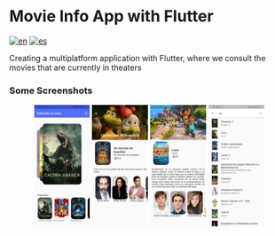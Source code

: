 # Movie Info App with Flutter
[![en](https://img.shields.io/badge/lang-en-red.svg)](https://github.com/gcristia/Movie-Info-App-with-Flutter/blob/main/README.md)
[![es](https://img.shields.io/badge/lang-es-yellow.svg)](https://github.com/gcristia/Movie-Info-App-with-Flutter/blob/main/README.es.md)

Creating a multiplatform application with Flutter, where we consult the movies that are currently in theaters

### Some Screenshots 
<p align="center" width="100%">
    <img width="20%" src="screenshot/1.jpg" alt="Home"> 
    <img width="20%" src="screenshot/2.jpg" alt="Description Movie"> 
    <img width="20%" src="screenshot/3.jpg" alt="Description Movie"> 
    <img width="20%" src="screenshot/4.jpg" alt="Search Movie"> 
</p> 